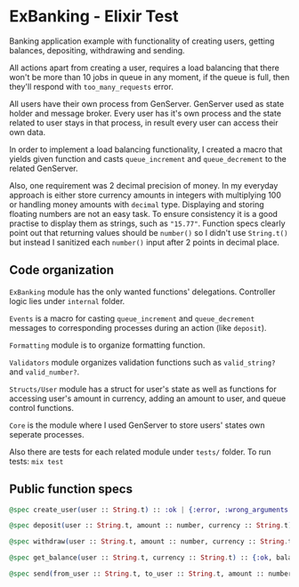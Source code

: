 # ExBanking - Elixir Test

Banking application example with functionality of creating users, getting balances, depositing, withdrawing and sending.

All actions apart from creating a user, requires a load balancing that there won't be more than 10 jobs in queue in any moment, if the queue is full, then they'll respond with `too_many_requests` error.

All users have their own process from GenServer. GenServer used as state holder and message broker. Every user has it's own process and the state related to user stays in that process, in result every user can access their own data.

In order to implement a load balancing functionality, I created a macro that yields given function and casts `queue_increment` and `queue_decrement` to the related GenServer. 

Also, one requirement was 2 decimal precision of money. In my everyday approach is either store currency amounts in integers with multiplying 100 or handling money amounts with `decimal` type. Displaying and storing floating numbers are not an easy task. To ensure consistency it is a good practise to display them as strings, such as `"15.77"`. Function specs clearly point out that returning values should be `number()` so I didn't use `String.t()` but instead I sanitized each `number()` input after 2 points in decimal place. 

## Code organization

`ExBanking` module has the only wanted functions' delegations. Controller logic lies under `internal` folder.

`Events` is a macro for casting `queue_increment` and `queue_decrement` messages to corresponding processes during an action (like `deposit`).

`Formatting` module is to organize formatting function.

`Validators` module organizes validation functions such as `valid_string?` and `valid_number?`.

`Structs/User` module has a struct for user's state as well as functions for accessing user's amount in currency, adding an amount to user, and queue control functions.

`Core` is the module where I used GenServer to store users' states own seperate processes.

Also there are tests for each related module under `tests/` folder. 
To run tests: `mix test`

## Public function specs

```elixir
@spec create_user(user :: String.t) :: :ok | {:error, :wrong_arguments | :user_already_exists}

@spec deposit(user :: String.t, amount :: number, currency :: String.t) :: {:ok, new_balance :: number} | {:error, :wrong_arguments | :user_does_not_exist | :too_many_requests_to_user}

@spec withdraw(user :: String.t, amount :: number, currency :: String.t) :: {:ok, new_balance :: number} | {:error, :wrong_arguments | :user_does_not_exist | :not_enough_money | :too_many_requests_to_user}

@spec get_balance(user :: String.t, currency :: String.t) :: {:ok, balance :: number} | {:error, :wrong_arguments | :user_does_not_exist | :too_many_requests_to_user}

@spec send(from_user :: String.t, to_user :: String.t, amount :: number, currency :: String.t) :: {:ok, from_user_balance :: number, to_user_balance :: number} | {:error, :wrong_arguments | :not_enough_money | :sender_does_not_exist | :receiver_does_not_exist | :too_many_requests_to_sender | :too_many_requests_to_receiver}
```
